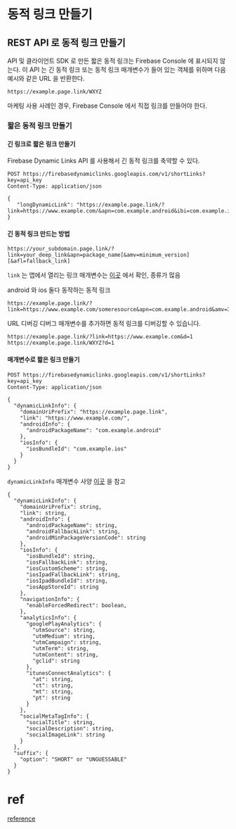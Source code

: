 # 동적 링크 만들기 


## REST API 로 동적 링크 만들기
API 및 클라이언트 SDK 로 만든 짧은 동적 링크는 Firebase Console 에 표시되지 않는다.
이 API 는 긴 동적 링크 또는 동적 링크 매개변수가 들어 있는 객체를 위하며 다음 예시와 같은 URL 을 반환한다.
```
https://example.page.link/WXYZ
```
마케팅 사용 사례인 경우, Firebase Console 에서 직접 링크를 만들어야 한다.

### 짧은 동적 링크 만들기
#### 긴 링크로 짧은 링크 만들기
Firebase Dynamic Links API 를 사용해서 긴 동적 링크를 축약할 수 있다.
```
POST https://firebasedynamiclinks.googleapis.com/v1/shortLinks?key=api_key
Content-Type: application/json

{
   "longDynamicLink": "https://example.page.link/?link=https://www.example.com/&apn=com.example.android&ibi=com.example.ios"
}
```

#### 긴 동적 링크 만드는 방법
```
https://your_subdomain.page.link/?link=your_deep_link&apn=package_name[&amv=minimum_version][&afl=fallback_link]
```
`link` 는 앱에서 열리는 링크
매개변수는 [이곳](https://firebase.google.com/docs/dynamic-links/create-manually?hl=ko) 에서 확인, 종류가 많음

android 와 ios 둘다 동작하는 동적 링크
```
https://example.page.link/?link=https://www.example.com/someresource&apn=com.example.android&amv=3&ibi=com.example.ios&isi=1234567&ius=exampleapp
```
URL 디버깅
디버그 매개변수를 추가하면 동적 링크를 디버깅할 수 있습니다.
```
https://example.page.link/?link=https://www.example.com&d=1
https://example.page.link/WXYZ?d=1
```

#### 매개변수로 짧은 링크 만들기
```
POST https://firebasedynamiclinks.googleapis.com/v1/shortLinks?key=api_key
Content-Type: application/json

{
  "dynamicLinkInfo": {
    "domainUriPrefix": "https://example.page.link",
    "link": "https://www.example.com/",
    "androidInfo": {
      "androidPackageName": "com.example.android"
    },
    "iosInfo": {
      "iosBundleId": "com.example.ios"
    }
  }
}
```
`dynamicLinkInfo` 매개변수 사양 [이곳](https://firebase.google.com/docs/reference/dynamic-links/link-shortener?hl=ko) 을 참고 
```
{
  "dynamicLinkInfo": {
    "domainUriPrefix": string,
    "link": string,
    "androidInfo": {
      "androidPackageName": string,
      "androidFallbackLink": string,
      "androidMinPackageVersionCode": string
    },
    "iosInfo": {
      "iosBundleId": string,
      "iosFallbackLink": string,
      "iosCustomScheme": string,
      "iosIpadFallbackLink": string,
      "iosIpadBundleId": string,
      "iosAppStoreId": string
    },
    "navigationInfo": {
      "enableForcedRedirect": boolean,
    },
    "analyticsInfo": {
      "googlePlayAnalytics": {
        "utmSource": string,
        "utmMedium": string,
        "utmCampaign": string,
        "utmTerm": string,
        "utmContent": string,
        "gclid": string
      },
      "itunesConnectAnalytics": {
        "at": string,
        "ct": string,
        "mt": string,
        "pt": string
      }
    },
    "socialMetaTagInfo": {
      "socialTitle": string,
      "socialDescription": string,
      "socialImageLink": string
    }
  },
  "suffix": {
    "option": "SHORT" or "UNGUESSABLE"
  }
}
```




# ref
[reference](https://firebase.google.com/docs/dynamic-links/rest?hl=ko)